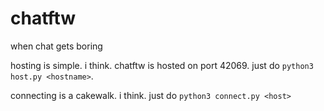 # chatftw
when chat gets boring

hosting is simple. i think. chatftw is hosted on port 42069. just do `python3 host.py <hostname>`.

connecting is a cakewalk. i think. just do `python3 connect.py <host>`
